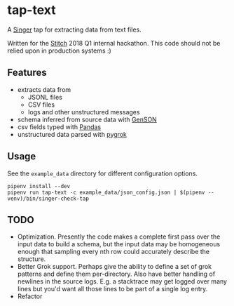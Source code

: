 # tap-text

A [Singer](https://www.singer.io/) tap for extracting data from text files.

Written for the [Stitch](https://www.stitchdata.com/) 2018 Q1 internal hackathon. This code should not be relied upon in production systems :)

## Features

- extracts data from
  - JSONL files
  - CSV files
  - logs and other unstructured messages
- schema inferred from source data with [GenSON](https://github.com/wolverdude/GenSON)
- csv fields typed with [Pandas](https://pandas.pydata.org/)
- unstructured data parsed with [pygrok](https://github.com/garyelephant/pygrok)

## Usage

See the `example_data` directory for different configuration options.

```
pipenv install --dev
pipenv run tap-text -c example_data/json_config.json | $(pipenv --venv)/bin/singer-check-tap
```

## TODO

- Optimization. Presently the code makes a complete first pass over the input data to build a schema, but the input data may be homogeneous enough that sampling every nth row could accurately describe the structure.
- Better Grok support. Perhaps give the ability to define a set of grok patterns and define them per-directory. Also have better handling of newlines in the source logs. E.g. a stacktrace may get logged over many lines but you'd want all those lines to be part of a single log entry.
- Refactor
